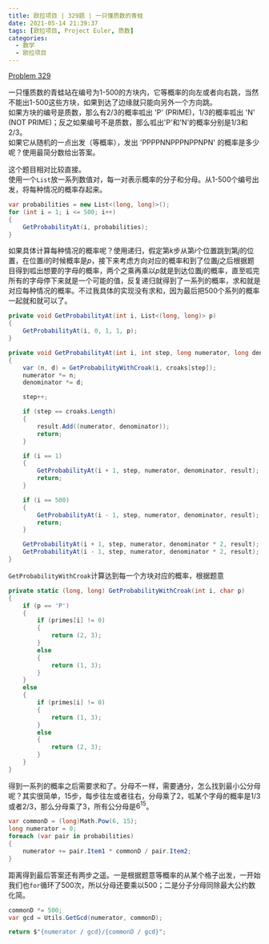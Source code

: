 ```yaml
---
title: 欧拉项目 | 329题 | 一只懂质数的青蛙
date: 2021-05-14 21:39:37
tags: [欧拉项目, Project Euler, 质数]
categories:
  - 数学
  - 欧拉项目
---
```

[Problem 329](https://projecteuler.net/problem=329)

一只懂质数的青蛙站在编号为1-500的方块内，它等概率的向左或者向右跳，当然不能出1-500这些方块，如果到达了边缘就只能向另外一个方向跳。  
如果方块的编号是质数，那么有2/3的概率呱出 'P' (PRIME)，1/3的概率呱出 'N' (NOT PRIME)；反之如果编号不是质数，那么呱出'P'和'N'的概率分别是1/3和2/3。  
如果它从随机的一点出发（等概率），发出 'PPPPNNPPPNPPNPN' 的概率是多少呢？使用最简分数给出答案。

<!-- more -->

这个题目相对比较直接。  
使用一个`List`放一系列数值对，每一对表示概率的分子和分母。从1-500个编号出发，将每种情况的概率存起来。
``` csharp
var probabilities = new List<(long, long)>();
for (int i = 1; i <= 500; i++)
{
    GetProbabilityAt(i, probabilities);
}
```
如果具体计算每种情况的概率呢？使用递归，假定第$k$步从第$i$个位置跳到第$j$的位置，在位置$i$的时候概率是$p$，接下来考虑方向对应的概率和到了位置$j$之后根据题目得到呱出想要的字母的概率，两个之乘再乘以$p$就是到达位置$j$的概率，直至呱完所有的字母停下来就是一个可能的值，反复递归就得到了一系列的概率，求和就是对应每种情况的概率。不过我具体的实现没有求和，因为最后把500个系列的概率一起就和就可以了。
``` csharp
private void GetProbabilityAt(int i, List<(long, long)> p)
{
    GetProbabilityAt(i, 0, 1, 1, p);
}

private void GetProbabilityAt(int i, int step, long numerator, long denominator, List<(long, long)> result)
{
    var (n, d) = GetProbabilityWithCroak(i, croaks[step]);
    numerator *= n;
    denominator *= d;

    step++;

    if (step == croaks.Length)
    {
        result.Add((numerator, denominator));
        return;
    }

    if (i == 1)
    {
        GetProbabilityAt(i + 1, step, numerator, denominator, result);
        return;
    }

    if (i == 500)
    {
        GetProbabilityAt(i - 1, step, numerator, denominator, result);
        return;
    }

    GetProbabilityAt(i + 1, step, numerator, denominator * 2, result);
    GetProbabilityAt(i - 1, step, numerator, denominator * 2, result);
}
```
`GetProbabilityWithCroak`计算达到每一个方块对应的概率，根据题意
```csharp
private static (long, long) GetProbabilityWithCroak(int i, char p)
{
    if (p == 'P')
    {
        if (primes[i] != 0)
        {
            return (2, 3);
        }
        else
        {
            return (1, 3);
        }
    }
    else
    {
        if (primes[i] != 0)
        {
            return (1, 3);
        }
        else
        {
            return (2, 3);
        }
    }
}
```
得到一系列的概率之后需要求和了。分母不一样，需要通分，怎么找到最小公分母呢？其实很简单，15步，每步往左或者往右，分母乘了2，呱某个字母的概率是1/3或者2/3，那么分母乘了3，所有公分母是$6^{15}$。
``` csharp
var commonD = (long)Math.Pow(6, 15);
long numerator = 0;
foreach (var pair in probabilities)
{
    numerator += pair.Item1 * commonD / pair.Item2;
}
```
距离得到最后答案还有两步之遥。一是根据题意等概率的从某个格子出发，一开始我们也`for`循环了500次，所以分母还要乘以500；二是分子分母同除最大公约数化简。
``` csharp
commonD *= 500;
var gcd = Utils.GetGcd(numerator, commonD);

return $"{numerator / gcd}/{commonD / gcd}";
```
